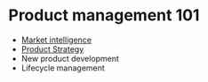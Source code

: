 # Product management 101



* [Market intelligence](market-intelligence.md)
* [Product Strategy](product-strategy.md)
* New product development
* Lifecycle management
